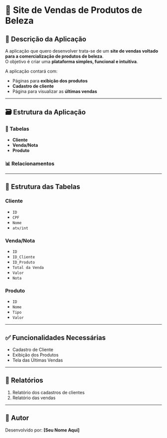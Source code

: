 # 💄 Site de Vendas de Produtos de Beleza

## 📝 Descrição da Aplicação

A aplicação que quero desenvolver trata-se de um **site de vendas voltado para a comercialização de produtos de beleza**.  
O objetivo é criar uma **plataforma simples, funcional e intuitiva**.

A aplicação contará com:
- Páginas para **exibição dos produtos**
- **Cadastro de cliente**
- Página para visualizar as **últimas vendas**

---

## 🗃️ Estrutura da Aplicação

### 📌 Tabelas

- **Cliente**
- **Venda/Nota**
- **Produto**

### 📊 Relacionamentos

---

## 🧱 Estrutura das Tabelas

### Cliente
- `ID`
- `CPF`
- `Nome`
- `atv/int`

### Venda/Nota
- `ID`
- `ID_Cliente`
- `ID_Produto`
- `Total da Venda`
- `Valor`
- `Nota`

### Produto
- `ID`
- `Nome`
- `Tipo`
- `Valor`

---

## ✅ Funcionalidades Necessárias

- Cadastro de Cliente  
- Exibição dos Produtos  
- Tela das Últimas Vendas  

---

## 📑 Relatórios

1. Relatório dos cadastros de clientes  
2. Relatório das vendas  

---

## 👤 Autor

Desenvolvido por: **[Seu Nome Aqui]**

